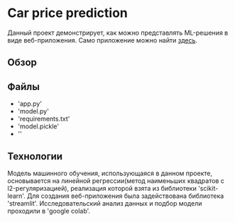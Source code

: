 # Car price prediction
Данный проект демонстрирует, как можно представлять ML-решения в виде веб-приложения. Само приложение можно найти [здесь](https://car-price-pred.streamlit.app/).
## Обзор

## Файлы
- 'app.py'
- 'model.py'
- 'requirements.txt'
- 'model.pickle'
- ''

## Технологии
Модель машинного обучения, использующаяся в данном проекте, основывается на линейной регрессии(метод наименьших квадратов с l2-регуляризацией), реализация которой взята из библиотеки 'scikit-learn'. Для создания веб-приложения была задействована библиотека 'streamlit'. Исследовательский анализ данных и подбор модели проходили в 'google colab'. 
